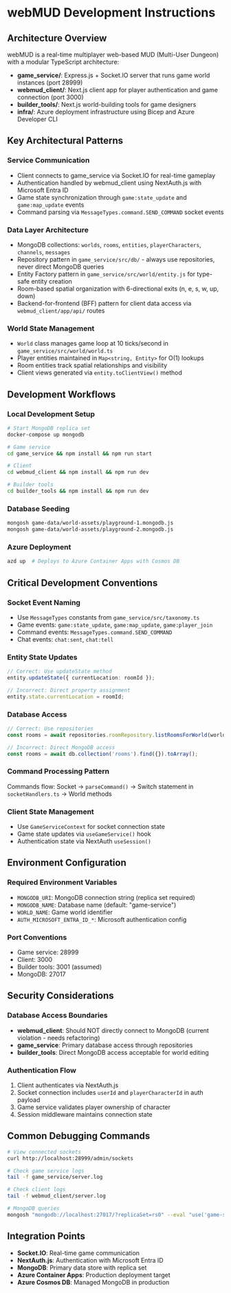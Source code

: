 # webMUD Development Instructions

## Architecture Overview

webMUD is a real-time multiplayer web-based MUD (Multi-User Dungeon) with a modular TypeScript architecture:

- **game_service/**: Express.js + Socket.IO server that runs game world instances (port 28999)
- **webmud_client/**: Next.js client app for player authentication and game connection (port 3000)
- **builder_tools/**: Next.js world-building tools for game designers
- **infra/**: Azure deployment infrastructure using Bicep and Azure Developer CLI

## Key Architectural Patterns

### Service Communication
- Client connects to game_service via Socket.IO for real-time gameplay
- Authentication handled by webmud_client using NextAuth.js with Microsoft Entra ID
- Game state synchronization through `game:state_update` and `game:map_update` events
- Command parsing via `MessageTypes.command.SEND_COMMAND` socket events

### Data Layer Architecture
- MongoDB collections: `worlds`, `rooms`, `entities`, `playerCharacters`, `channels`, `messages`
- Repository pattern in `game_service/src/db/` - always use repositories, never direct MongoDB queries
- Entity Factory pattern in `game_service/src/world/entity.js` for type-safe entity creation
- Room-based spatial organization with 6-directional exits (n, e, s, w, up, down)
- Backend-for-frontend (BFF) pattern for client data access via `webmud_client/app/api/` routes

### World State Management
- `World` class manages game loop at 10 ticks/second in `game_service/src/world/world.ts`
- Player entities maintained in `Map<string, Entity>` for O(1) lookups
- Room entities track spatial relationships and visibility
- Client views generated via `entity.toClientView()` method

## Development Workflows

### Local Development Setup
```bash
# Start MongoDB replica set
docker-compose up mongodb

# Game service
cd game_service && npm install && npm run start

# Client
cd webmud_client && npm install && npm run dev

# Builder tools
cd builder_tools && npm install && npm run dev
```

### Database Seeding
```bash
mongosh game-data/world-assets/playground-1.mongodb.js
mongosh game-data/world-assets/playground-2.mongodb.js
```

### Azure Deployment
```bash
azd up  # Deploys to Azure Container Apps with Cosmos DB
```

## Critical Development Conventions

### Socket Event Naming
- Use `MessageTypes` constants from `game_service/src/taxonomy.ts`
- Game events: `game:state_update`, `game:map_update`, `game:player_join`
- Command events: `MessageTypes.command.SEND_COMMAND`
- Chat events: `chat:sent`, `chat:tell`

### Entity State Updates
```typescript
// Correct: Use updateState method
entity.updateState({ currentLocation: roomId });

// Incorrect: Direct property assignment
entity.state.currentLocation = roomId;
```

### Database Access
```typescript
// Correct: Use repositories
const rooms = await repositories.roomRepository.listRoomsForWorld(worldId);

// Incorrect: Direct MongoDB access
const rooms = await db.collection('rooms').find({}).toArray();
```

### Command Processing Pattern
Commands flow: Socket → `parseCommand()` → Switch statement in `socketHandlers.ts` → World methods

### Client State Management
- Use `GameServiceContext` for socket connection state
- Game state updates via `useGameService()` hook
- Authentication state via NextAuth `useSession()`

## Environment Configuration

### Required Environment Variables
- `MONGODB_URI`: MongoDB connection string (replica set required)
- `MONGODB_NAME`: Database name (default: "game-service")
- `WORLD_NAME`: Game world identifier
- `AUTH_MICROSOFT_ENTRA_ID_*`: Microsoft authentication config

### Port Conventions
- Game service: 28999
- Client: 3000
- Builder tools: 3001 (assumed)
- MongoDB: 27017

## Security Considerations

### Database Access Boundaries
- **webmud_client**: Should NOT directly connect to MongoDB (current violation - needs refactoring)
- **game_service**: Primary database access through repositories
- **builder_tools**: Direct MongoDB access acceptable for world editing

### Authentication Flow
1. Client authenticates via NextAuth.js
2. Socket connection includes `userId` and `playerCharacterId` in auth payload
3. Game service validates player ownership of character
4. Session middleware maintains connection state

## Common Debugging Commands

```bash
# View connected sockets
curl http://localhost:28999/admin/sockets

# Check game service logs
tail -f game_service/server.log

# Check client logs
tail -f webmud_client/server.log

# MongoDB queries
mongosh "mongodb://localhost:27017/?replicaSet=rs0" --eval "use('game-service'); db.worlds.find()"
```

## Integration Points

- **Socket.IO**: Real-time game communication
- **NextAuth.js**: Authentication with Microsoft Entra ID
- **MongoDB**: Primary data store with replica set
- **Azure Container Apps**: Production deployment target
- **Azure Cosmos DB**: Managed MongoDB in production
